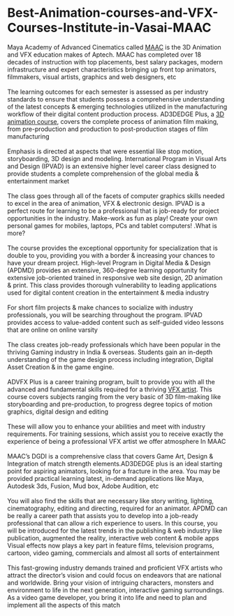 # Best-Animation-courses-and-VFX-Courses-Institute-in-Vasai-MAAC
Maya Academy of Advanced Cinematics called <a href="http://www.maacvasai.com/">MAAC</a> is the 3D Animation and VFX education makes of Aptech. MAAC has completed over 18 decades of instruction with top placements, best salary packages, modern infrastructure and expert characteristics bringing up front top animators, filmmakers, visual artists, graphics and web designers, etc <br><br>
The learning outcomes for each semester is assessed as per industry standards to ensure that students possess a comprehensive understanding of the latest concepts &amp; emerging technologies utilized in the manufacturing workflow of their digital content production process. AD3DEDGE Plus, a <a href="http://www.maacvasai.com/3d-animation.html">3D animation course</a>, covers the complete process of animation film making, from pre-production and production to post-production stages of film manufacturing<br><br>
Emphasis is directed at aspects that were essential like stop motion, storyboarding, 3D design and modeling. International Program in Visual Arts and Design (IPVAD) is an extensive higher level career class designed to provide students a complete comprehension of the global media &amp; entertainment market<br><br>
The class goes through all of the facets of computer graphics skills needed to excel in the area of animation, VFX &amp; electronic design. IPVAD is a perfect route for learning to be a professional that is job-ready for project opportunities in the industry. Make-work as fun as play! Create your own personal games for mobiles, laptops, PCs and tablet computers! .What is more?<br><br>
The course provides the exceptional opportunity for specialization that is double to you, providing you with a border &amp; increasing your chances to have your dream project. High-level Program in Digital Media &amp; Design (APDMD) provides an extensive, 360-degree learning opportunity for extensive job-oriented trained in responsive web site design, 2D animation &amp; print. This class provides thorough vulnerability to leading applications used for digital content creation in the entertainment &amp; media industry<br><br>
For short film projects &amp; make chances to socialize with industry professionals, you will be searching throughout the program. IPVAD provides access to value-added content such as self-guided video lessons that are online on online varsity<br><br>
The class creates job-ready professionals which have been popular in the thriving Gaming industry in India &amp; overseas. Students gain an in-depth understanding of the game design process including integration, Digital Asset Creation &amp; in the game engine.<br><br>
ADVFX Plus is a career training program, built to provide you with all the advanced and fundamental skills required for a thriving <a href="http://www.maacvasai.com/vfx.html">VFX artist</a>. This course covers subjects ranging from the very basic of 3D film-making like storyboarding and pre-production, to progress degree topics of motion graphics, digital design and editing<br><br>
These will allow you to enhance your abilities and meet with industry requirements. For training sessions, which assist you to receive exactly the experience of being a professional VFX artist we offer atmosphere In MAAC<br><br>
MAAC’s DGDI is a comprehensive class that covers Game Art, Design &amp; Integration of match strength elements.AD3DEDGE plus is an ideal starting point for aspiring animators, looking for a fracture in the area. You may be provided practical learning latest, in-demand applications like Maya, Autodesk 3ds, Fusion, Mud box, Adobe Audition, etc<br><br>
You will also find the skills that are necessary like story writing, lighting, cinematography, editing and directing, required for an animator. APDMD can be really a career path that assists you to develop into a job-ready professional that can allow a rich experience to users.  In this course, you will be introduced for the latest trends in the publishing &amp; web industry like publication, augmented the reality, interactive web content &amp; mobile apps Visual effects now plays a key part in feature films, television programs, cartoon, video gaming, commercials and almost all sorts of entertainment<br><br>
This fast-growing industry demands trained and proficient VFX artists who attract the director’s vision and could focus on endeavors that are national and worldwide. Bring your vision of intriguing characters, monsters and environment to life in the next generation, interactive gaming surroundings. As a video game developer, you bring it into life and need to plan and implement all the aspects of this match
